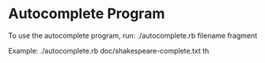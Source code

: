 Autocomplete Program
====================

To use the autocomplete program, run:
./autocomplete.rb filename fragment

Example:
./autocomplete.rb doc/shakespeare-complete.txt th
